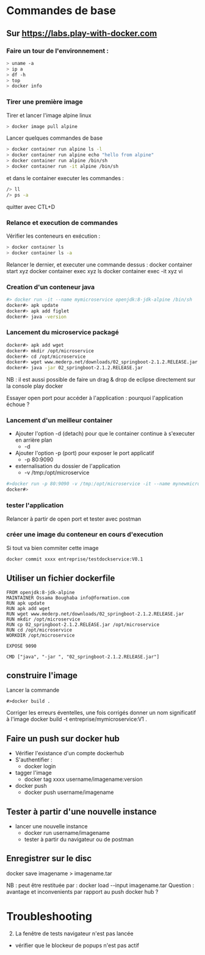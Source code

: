 # Commandes de base
## Sur https://labs.play-with-docker.com
### Faire un tour de l'environnement :
```bash
> uname -a
> ip a
> df -h
> top
> docker info
```
### Tirer une première image
Tirer et lancer l'image alpine linux
```bash
> docker image pull alpine
```
Lancer quelques commandes de base
```bash
> docker container run alpine ls -l
> docker container run alpine echo "hello from alpine"
> docker container run alpine /bin/sh
> docker container run -it alpine /bin/sh
```
et dans le container executer les commandes :
```bash
/> ll
/> ps -a
```	
quitter avec CTL+D


### Relance et execution de commandes 
Vérifier les conteneurs en exécution :
```bash
> docker container ls
> docker container ls -a
```

Relancer le dernier, et executer une commande dessus :
docker container start xyz
docker container exec xyz ls
docker container exec -it xyz vi

### Creation d'un conteneur java

```bash
#> docker run -it --name mymicroservice openjdk:8-jdk-alpine /bin/sh
docker#> apk update
docker#> apk add figlet
docker#> java -version

```

### Lancement du microservice packagé
```bash
docker#> apk add wget
docker#> mkdir /opt/microservice
docker#> cd /opt/microservice
docker#> wget www.mederp.net/downloads/02_springboot-2.1.2.RELEASE.jar
docker#> java -jar 02_springboot-2.1.2.RELEASE.jar
```
NB : il est aussi possible de faire un drag & drop de eclipse directement sur la console play docker

Essayer open port pour accéder à l'application : pourquoi l'application échoue ?

### Lancement d'un meilleur container
* Ajouter l'option -d (detach) pour que le container continue à s'executer en arrière plan
  * -d
* Ajouter l'option -p (port) pour exposer le port applicatif
  * -p 80:9090
* externalisation du dossier de l'application
  * -v /tmp:/opt/microservice
```bash
#>docker run -p 80:9090 -v /tmp:/opt/microservice -it --name mynewmicroservice openjdk:8-jdk-alpine /bin/sh
docker#> 
```
### tester l'application
Relancer à partir de open port et tester avec postman

### créer une image du conteneur en cours d'execution
Si tout va bien commiter cette image
```bash
docker commit xxxx entreprise/testdockservice:V0.1
```

## Utiliser un fichier dockerfile
```
FROM openjdk:8-jdk-alpine
MAINTAINER Ossama Boughaba info@formation.com
RUN apk update
RUN apk add wget
RUN wget www.mederp.net/downloads/02_springboot-2.1.2.RELEASE.jar
RUN mkdir /opt/microservice
RUN cp 02_springboot-2.1.2.RELEASE.jar /opt/microservice
RUN cd /opt/microservice
WORKDIR /opt/microservice

EXPOSE 9090

CMD ["java", "-jar ", "02_springboot-2.1.2.RELEASE.jar"]
```
## construire l'image
Lancer la commande 
```
#>docker build .
```
Corriger les erreurs éventelles, une fois corrigés donner un nom significatif à l'image
docker build -t entreprise/mymicroservice:V1 .

## Faire un push sur docker hub
* Vérifier l'existance d'un compte dockerhub
* S'authentifier : 
  * docker login
* tagger l'image
  * docker tag xxxx username/imagename:version
* docker push
  * docker push username/imagename
  
## Tester à partir d'une nouvelle instance 
* lancer une nouvelle instance
  * docker run username/imagename
  * tester à partir du navigateur ou de postman

## Enregistrer sur le disc
docker save imagename > imagename.tar

NB : peut être restituée par : docker load --input imagename.tar
Question : avantage et inconvenients par rapport au push docker hub ?


# Troubleshooting

2. La fenêtre de tests navigateur n'est pas lancée
  * vérifier que le blockeur de popups n'est pas actif